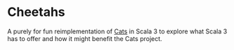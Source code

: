 # Cheetahs

A purely for fun reimplementation of [Cats](https://typelevel.org/cats/) in Scala 3
to explore what Scala 3 has to offer and how it might benefit the Cats project.


